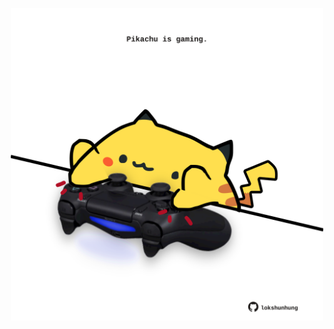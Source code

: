 <!-- built at 11/03/2021, 18:04:29 UTC -->
<p align="center">
  <img width="500" height="500" src="./ReadmeImage.svg">
</p>
